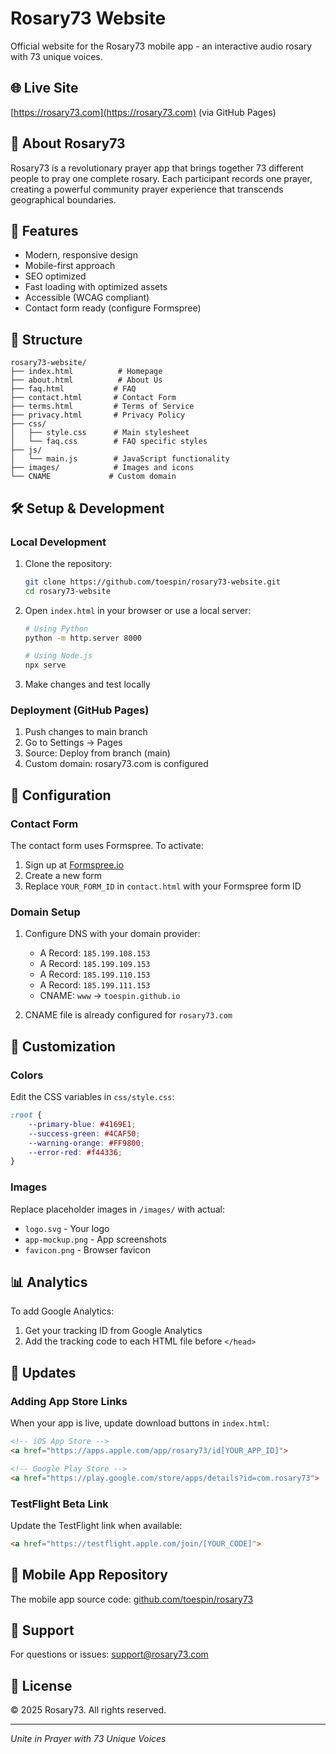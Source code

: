 # Rosary73 Website

Official website for the Rosary73 mobile app - an interactive audio rosary with 73 unique voices.

## 🌐 Live Site
[https://rosary73.com](https://rosary73.com) (via GitHub Pages)

## 📱 About Rosary73
Rosary73 is a revolutionary prayer app that brings together 73 different people to pray one complete rosary. Each participant records one prayer, creating a powerful community prayer experience that transcends geographical boundaries.

## 🚀 Features
- Modern, responsive design
- Mobile-first approach
- SEO optimized
- Fast loading with optimized assets
- Accessible (WCAG compliant)
- Contact form ready (configure Formspree)

## 📂 Structure
```
rosary73-website/
├── index.html          # Homepage
├── about.html          # About Us
├── faq.html           # FAQ
├── contact.html       # Contact Form
├── terms.html         # Terms of Service
├── privacy.html       # Privacy Policy
├── css/
│   ├── style.css      # Main stylesheet
│   └── faq.css        # FAQ specific styles
├── js/
│   └── main.js        # JavaScript functionality
├── images/            # Images and icons
└── CNAME             # Custom domain
```

## 🛠 Setup & Development

### Local Development
1. Clone the repository:
   ```bash
   git clone https://github.com/toespin/rosary73-website.git
   cd rosary73-website
   ```

2. Open `index.html` in your browser or use a local server:
   ```bash
   # Using Python
   python -m http.server 8000
   
   # Using Node.js
   npx serve
   ```

3. Make changes and test locally

### Deployment (GitHub Pages)
1. Push changes to main branch
2. Go to Settings → Pages
3. Source: Deploy from branch (main)
4. Custom domain: rosary73.com is configured

## 📝 Configuration

### Contact Form
The contact form uses Formspree. To activate:
1. Sign up at [Formspree.io](https://formspree.io)
2. Create a new form
3. Replace `YOUR_FORM_ID` in `contact.html` with your Formspree form ID

### Domain Setup
1. Configure DNS with your domain provider:
   - A Record: `185.199.108.153`
   - A Record: `185.199.109.153`
   - A Record: `185.199.110.153`
   - A Record: `185.199.111.153`
   - CNAME: `www` → `toespin.github.io`

2. CNAME file is already configured for `rosary73.com`

## 🎨 Customization

### Colors
Edit the CSS variables in `css/style.css`:
```css
:root {
    --primary-blue: #4169E1;
    --success-green: #4CAF50;
    --warning-orange: #FF9800;
    --error-red: #f44336;
}
```

### Images
Replace placeholder images in `/images/` with actual:
- `logo.svg` - Your logo
- `app-mockup.png` - App screenshots
- `favicon.png` - Browser favicon

## 📊 Analytics
To add Google Analytics:
1. Get your tracking ID from Google Analytics
2. Add the tracking code to each HTML file before `</head>`

## 🔄 Updates

### Adding App Store Links
When your app is live, update download buttons in `index.html`:
```html
<!-- iOS App Store -->
<a href="https://apps.apple.com/app/rosary73/id[YOUR_APP_ID]">

<!-- Google Play Store -->
<a href="https://play.google.com/store/apps/details?id=com.rosary73">
```

### TestFlight Beta Link
Update the TestFlight link when available:
```html
<a href="https://testflight.apple.com/join/[YOUR_CODE]">
```

## 📱 Mobile App Repository
The mobile app source code: [github.com/toespin/rosary73](https://github.com/toespin/rosary73)

## 📧 Support
For questions or issues: support@rosary73.com

## 📄 License
© 2025 Rosary73. All rights reserved.

---

*Unite in Prayer with 73 Unique Voices*